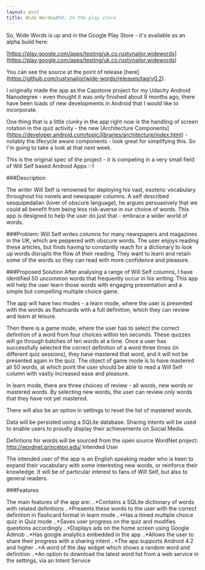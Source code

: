 ```yaml
---
layout: post
title: Wide Words&#58; In the play store
---
```


So, Wide Words is up and in the Google Play Store - it's available as an alpha build here:

[https://play.google.com/apps/testing/uk.co.rustynailor.widewords] (https://play.google.com/apps/testing/uk.co.rustynailor.widewords)

You can see the source at the point of release [here] (https://github.com/rustynailor/wide-words/releases/tag/v0.2).

I originally made the app as the Capstone project for my Udacity Android Nanodegree - even thought it was only finished about 9 months ago, there have been loads of new developments in Android that I would like to incorporate.

One thing that is a little clunky in the app right now is the handling of screen rotation in the quiz activity - the new [Architecture Components] (https://developer.android.com/topic/libraries/architecture/index.html) - notably the lifecycle aware components - look great for simplifying this. So I'm going to take a look at that next week.

This is the original spec of the project - it is competing in a very small field of Will Self based Android Apps :-)

###Description 

The writer Will Self is renowned for deploying his vast, esoteric vocabulary throughout his novels and newspaper columns. A self described sesquipedalian (lover of obscure language), he argues persuasively that we could all benefit from being less risk-averse in our choice of words. This app is designed to help the user do just that - embrace a wider world of words. 

###Problem:
Will Self writes columns for many newspapers and magazines in the UK, which are peppered with obscure words. The user enjoys reading these articles, but finds having to constantly reach for a dictionary to look up words disrupts the flow of their reading. They want to learn and retain some of the words so they can read with more confidence and pleasure.

###Proposed Solution
After analysing a range of Will Self columns, I have identified 50 uncommon words that frequently occur in his writing. This app will help the user learn those words with engaging presentation and a simple but compelling multiple choice game.

The app will have two modes - a learn mode, where the user is presented with the words as flashcards with a full definition, which they can review and learn at leisure.

Then there is a game mode, where the user has to select the correct definition of a word from four choices within ten seconds. These quizzes will go through batches of ten words at a time.  Once a user has successfully selected the correct definition of a word three times (in different quiz sessions), they have mastered that word, and it will not be presented again in the quiz.  The object of game mode is to have mastered all 50 words, at which point the user should be able to read a Will Self column with vastly increased ease and pleasure.

In learn mode, there are three choices of review - all words,  new words or mastered words. By selecting new words, the user can review only words that they have not yet mastered.

There will also be an option in settings to reset the list of mastered words.

Data will be persisted using a SQLite database. Sharing intents will be used to enable users to proudly display their achievements on Social Media.

Defintions for words will be sourced from the open source WordNet project: http://wordnet.princeton.edu/
Intended User

The intended user of the app is an English speaking  reader who is keen to expand their vocabulary with some interesting new words, or reinforce their knowledge.  It will be of particular interest to fans of Will Self, but also to general readers.

###Features

The main features of the app are:
..*Contains a SQLite dictionary of words with related definitions
..*Presents these words to the user with the correct definition in flashcard format in learn mode
..*Has a timed multiple choice quiz in Quiz mode
..*Saves user progress on the quiz and modifies questions accordingly
..*Displays ads on the home screen using Google Admob
..*Has google analytics embedded in the app 
..*Allows the user to share their progress with a sharing intent
..*The app supports Android 4.2 and higher
..*A word of the day widget which shows a random word and definition
..*An option to download the latest word list from a web service in the settings, via an Intent Service




